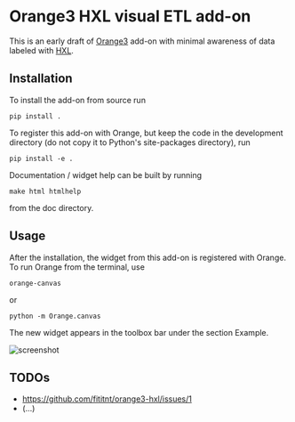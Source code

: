 # Orange3 HXL visual ETL add-on

This is an early draft of [Orange3](http://orange.biolab.si) add-on with minimal
awareness of data labeled with [HXL](https://hxlstandard.org/).

<!--
This is an example add-on for [Orange3](http://orange.biolab.si). Add-on can extend Orange either 
in scripting or GUI part, or in both. We here focus on the GUI part and implement a simple (empty) widget,
register it with Orange and add a new workflow with this widget to example tutorials.
-->

## Installation

To install the add-on from source run

    pip install .

To register this add-on with Orange, but keep the code in the development directory (do not copy it to 
Python's site-packages directory), run

    pip install -e .

Documentation / widget help can be built by running

    make html htmlhelp

from the doc directory.

## Usage


After the installation, the widget from this add-on is registered with Orange. To run Orange from the terminal,
use

    orange-canvas

or

    python -m Orange.canvas

The new widget appears in the toolbox bar under the section Example.

![screenshot](https://raw.githubusercontent.com/biolab/orange3-example-addon/master/screenshot.png)


## TODOs

- https://github.com/fititnt/orange3-hxl/issues/1
- (...)

<!--
orange-canvas --no-welcome --no-splash

pip install orange3 Orange3-Geo Orange3-Timeseries orange3-text
pip install Orange3-Survival-Analysis

## To re-install later all the things
pip uninstall Orange3-HXLvisualETL orange3 Orange3-Geo Orange3-Timeseries orange3-text Orange3-Survival-Analysis Orange3-WorldHappiness Orange3-Explain
-->